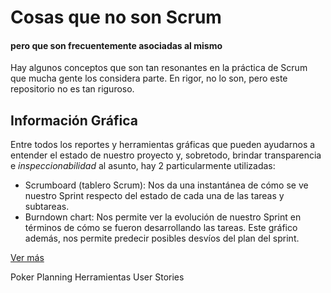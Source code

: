 # Cosas que no son Scrum
#### pero que son frecuentemente asociadas al mismo

Hay algunos conceptos que son tan resonantes en la práctica de Scrum que mucha gente los considera parte. En rigor, no lo son, pero este repositorio no es tan riguroso.

## Información Gráfica

Entre todos los reportes y herramientas gráficas que pueden ayudarnos a entender el estado de nuestro proyecto y, sobretodo, brindar transparencia e *inspeccionabilidad* al asunto, hay 2 particularmente utilizadas:
- Scrumboard (tablero Scrum): Nos da una instantánea de cómo se ve nuestro Sprint respecto del estado de cada una de las tareas y subtareas.
- Burndown chart: Nos permite ver la evolución de nuestro Sprint en términos de cómo se fueron desarrollando las tareas. Este gráfico además, nos permite predecir posibles desvíos del plan del sprint.

[Ver más](./info-grafica.md)


Poker Planning
Herramientas
User Stories

